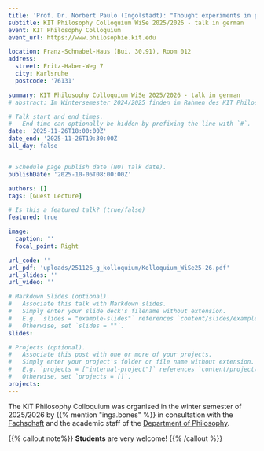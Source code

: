 ```yaml
---
title: 'Prof. Dr. Norbert Paulo (Ingolstadt): "Thought experiments in practical philosophy"'
subtitle: KIT Philosophy Colloquium WiSe 2025/2026 - talk in german
event: KIT Philosophy Colloquium
event_url: https://www.philosophie.kit.edu

location: Franz-Schnabel-Haus (Bui. 30.91), Room 012
address:
  street: Fritz-Haber-Weg 7
  city: Karlsruhe
  postcode: '76131'

summary: KIT Philosophy Colloquium WiSe 2025/2026 - talk in german
# abstract: Im Wintersemester 2024/2025 finden im Rahmen des KIT Philosophie-Kolloquium drei Vorträge statt.

# Talk start and end times.
#   End time can optionally be hidden by prefixing the line with `#`.
date: '2025-11-26T18:00:00Z'
date_end: '2025-11-26T19:30:00Z'
all_day: false


# Schedule page publish date (NOT talk date).
publishDate: '2025-10-06T08:00:00Z'

authors: []
tags: [Guest Lecture]

# Is this a featured talk? (true/false)
featured: true

image:
  caption: ''
  focal_point: Right

url_code: ''
url_pdf: 'uploads/251126_g_kolloquium/Kolloquium_WiSe25-26.pdf'
url_slides: ''
url_video: ''

# Markdown Slides (optional).
#   Associate this talk with Markdown slides.
#   Simply enter your slide deck's filename without extension.
#   E.g. `slides = "example-slides"` references `content/slides/example-slides.md`.
#   Otherwise, set `slides = ""`.
slides:

# Projects (optional).
#   Associate this post with one or more of your projects.
#   Simply enter your project's folder or file name without extension.
#   E.g. `projects = ["internal-project"]` references `content/project/deep-learning/index.md`.
#   Otherwise, set `projects = []`.
projects:
---
```


The KIT Philosophy Colloquium was organised in the winter semester of 2025/2026 by {{% mention "inga.bones" %}} in consultation with the [Fachschaft](https://geistsoz.de/) and the academic staff of the [Department of Philosophy](https://www.philosophie.kit.edu). 

{{% callout note%}}
**Students** are very welcome!
{{% /callout %}}


<!-- <mark style=hlblue>Student:innen sind herzlich willkommen!</mark> -->